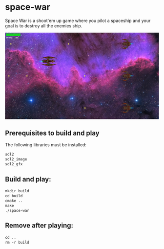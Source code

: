 # space-war
Space War is a shoot'em up game where you pilot a spaceship and your goal is to destroy all the enemies ship.

![](screenshots/screenshot1.png)
## Prerequisites to build and play
The following libraries must be installed:
```
sdl2
sdl2_image
sdl2_gfx
```
## Build and play:
```
mkdir build
cd build
cmake ..
make
./space-war
```
## Remove after playing:
```
cd ..
rm -r build
```

